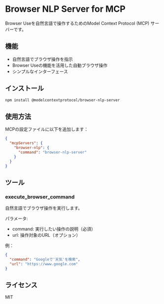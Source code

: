 # Browser NLP Server for MCP

Browser Useを自然言語で操作するためのModel Context Protocol (MCP) サーバーです。

## 機能

- 自然言語でブラウザ操作を指示
- Browser Useの機能を活用した自動ブラウザ操作
- シンプルなインターフェース

## インストール

```bash
npm install @modelcontextprotocol/browser-nlp-server
```

## 使用方法

MCPの設定ファイルに以下を追加します：

```json
{
  "mcpServers": {
    "browser-nlp": {
      "command": "browser-nlp-server"
    }
  }
}
```

## ツール

### execute_browser_command

自然言語でブラウザ操作を実行します。

パラメータ:
- command: 実行したい操作の説明（必須）
- url: 操作対象のURL（オプション）

例：
```json
{
  "command": "Googleで'天気'を検索",
  "url": "https://www.google.com"
}
```

## ライセンス

MIT
